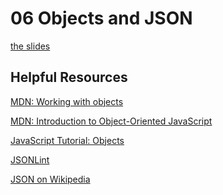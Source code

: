 <h1>06 Objects and JSON</h1>

[the slides](https://joncancode.github.io/general_assembly_javascript_2019/06/index.html "slides")

<h2>Helpful Resources</h2>

[MDN: Working with objects](https://developer.mozilla.org/en-US/docs/Web/JavaScript/Guide/Working_with_Objects/ "MDN: Working with objects")

[MDN: Introduction to Object-Oriented JavaScript](https://developer.mozilla.org/en-US/docs/Learn/JavaScript/Objects/ "MDN: Introduction to Object-Oriented JavaScript")

[JavaScript Tutorial: Objects](http://javascript.info/object/ "JavaScript Tutorial: Objects")

[JSONLint](https://developer.mozilla.org/en-US/docs/Web/JavaScript/Guide/Working_with_Objects/ "JSONLint")

[JSON on Wikipedia](https://developer.mozilla.org/en-US/docs/Learn/JavaScript/Objects/ "JSON on Wikipedia")




